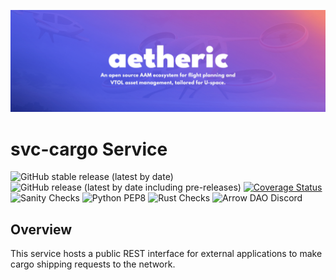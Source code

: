 ![Arrow Banner](https://github.com/Arrow-air/tf-github/raw/main/src/templates/doc-banner-services.png)

# svc-cargo Service

![GitHub stable release (latest by date)](https://img.shields.io/github/v/release/Arrow-air/svc-cargo?sort=semver&color=green) ![GitHub release (latest by date including pre-releases)](https://img.shields.io/github/v/release/Arrow-air/svc-cargo?include_prereleases) [![Coverage Status](https://coveralls.io/repos/github/Arrow-air/svc-cargo/badge.svg?branch=develop)](https://coveralls.io/github/Arrow-air/svc-cargo)
![Sanity Checks](https://github.com/arrow-air/svc-cargo/actions/workflows/sanity_checks.yml/badge.svg?branch=develop) ![Python PEP8](https://github.com/arrow-air/svc-cargo/actions/workflows/python_ci.yml/badge.svg?branch=develop) ![Rust Checks](https://github.com/arrow-air/svc-cargo/actions/workflows/rust_ci.yml/badge.svg?branch=develop) 
![Arrow DAO Discord](https://img.shields.io/discord/853833144037277726?style=plastic)

## Overview

This service hosts a public REST interface for external applications to make cargo shipping requests to the network.
